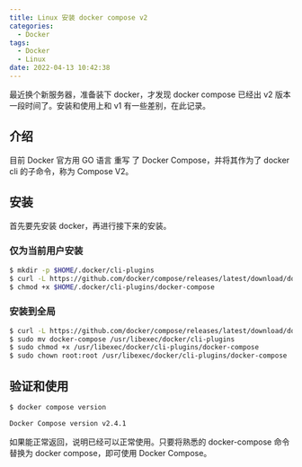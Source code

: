 ```yaml
---
title: Linux 安装 docker compose v2
categories:
  - Docker
tags:
  - Docker
  - Linux
date: 2022-04-13 10:42:38
---
```



最近换个新服务器，准备装下 docker，才发现 docker compose 已经出 v2 版本一段时间了。安装和使用上和 v1 有一些差别，在此记录。

<!--more-->

## 介绍

目前 Docker 官方用 GO 语言 重写 了 Docker Compose，并将其作为了 docker cli 的子命令，称为 Compose V2。

## 安装

首先要先安装 docker，再进行接下来的安装。

### 仅为当前用户安装

```bash
$ mkdir -p $HOME/.docker/cli-plugins
$ curl -L https://github.com/docker/compose/releases/latest/download/docker-compose-`uname -s`-`uname -m` > $HOME/.docker/cli-plugins/docker-compose
$ chmod +x $HOME/.docker/cli-plugins/docker-compose
```

### 安装到全局

```bash
$ curl -L https://github.com/docker/compose/releases/latest/download/docker-compose-`uname -s`-`uname -m` > docker-compose
$ sudo mv docker-compose /usr/libexec/docker/cli-plugins
$ sudo chmod +x /usr/libexec/docker/cli-plugins/docker-compose
$ sudo chown root:root /usr/libexec/docker/cli-plugins/docker-compose
```

## 验证和使用

```bash
$ docker compose version

Docker Compose version v2.4.1
```

如果能正常返回，说明已经可以正常使用。只要将熟悉的 docker-compose 命令替换为 docker compose，即可使用 Docker Compose。
